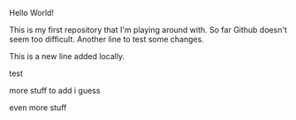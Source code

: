 Hello World!

This is my first repository that I'm playing around with. So far Github doesn't seem too difficult. 
Another line to test some changes. 

This is a new line added locally. 

test

more stuff to add i guess

even more stuff